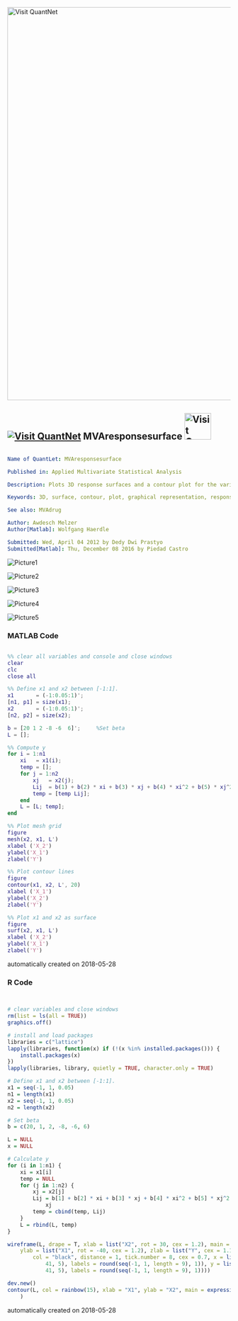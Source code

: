 [<img src="https://github.com/QuantLet/Styleguide-and-FAQ/blob/master/pictures/banner.png" width="888" alt="Visit QuantNet">](http://quantlet.de/)

## [<img src="https://github.com/QuantLet/Styleguide-and-FAQ/blob/master/pictures/qloqo.png" alt="Visit QuantNet">](http://quantlet.de/) **MVAresponsesurface** [<img src="https://github.com/QuantLet/Styleguide-and-FAQ/blob/master/pictures/QN2.png" width="60" alt="Visit QuantNet 2.0">](http://quantlet.de/)

```yaml

Name of QuantLet: MVAresponsesurface

Published in: Applied Multivariate Statistical Analysis

Description: Plots 3D response surfaces and a contour plot for the variable y and the two factors that explain the variation of y via the quadratic response model.

Keywords: 3D, surface, contour, plot, graphical representation, response-model, regression

See also: MVAdrug

Author: Awdesch Melzer
Author[Matlab]: Wolfgang Haerdle

Submitted: Wed, April 04 2012 by Dedy Dwi Prastyo
Submitted[Matlab]: Thu, December 08 2016 by Piedad Castro

```

![Picture1](MVAresponsesurface1_matlab.png)

![Picture2](MVAresponsesurface2_matlab.png)

![Picture3](MVAresponsesurface3_matlab.png)

![Picture4](MVAresponsesurface_1.png)

![Picture5](MVAresponsesurface_2.png)

### MATLAB Code
```matlab

%% clear all variables and console and close windows
clear
clc
close all

%% Define x1 and x2 between [-1:1].
x1       = (-1:0.05:1)'; 
[n1, p1] = size(x1);
x2       = (-1:0.05:1)';
[n2, p2] = size(x2);

b = [20 1 2 -8 -6  6]';     %Set beta
L = [];

%% Compute y
for i = 1:n1
    xi   = x1(i);
    temp = [];
    for j = 1:n2
        xj   = x2(j);
        Lij  = b(1) + b(2) * xi + b(3) * xj + b(4) * xi^2 + b(5) * xj^2 + b(6) * xi * xj; 
        temp = [temp Lij];
    end
    L = [L; temp];
end

%% Plot mesh grid
figure
mesh(x2, x1, L')
xlabel ('X_2')
ylabel('X_1')
zlabel('Y')

%% Plot contour lines
figure
contour(x1, x2, L', 20)
xlabel ('X_1')
ylabel('X_2')
zlabel('Y')

%% Plot x1 and x2 as surface
figure
surf(x2, x1, L')
xlabel ('X_2')
ylabel('X_1')
zlabel('Y')

```

automatically created on 2018-05-28

### R Code
```r


# clear variables and close windows
rm(list = ls(all = TRUE))
graphics.off()

# install and load packages
libraries = c("lattice")
lapply(libraries, function(x) if (!(x %in% installed.packages())) {
    install.packages(x)
})
lapply(libraries, library, quietly = TRUE, character.only = TRUE)

# Define x1 and x2 between [-1:1].
x1 = seq(-1, 1, 0.05)
n1 = length(x1)
x2 = seq(-1, 1, 0.05)
n2 = length(x2)

# Set beta
b = c(20, 1, 2, -8, -6, 6)

L = NULL
x = NULL

# Calculate y
for (i in 1:n1) {
    xi = x1[i]
    temp = NULL
    for (j in 1:n2) {
        xj = x2[j]
        Lij = b[1] + b[2] * xi + b[3] * xj + b[4] * xi^2 + b[5] * xj^2 + b[6] * xi * 
            xj
        temp = cbind(temp, Lij)
    }
    L = rbind(L, temp)
}

wireframe(L, drape = T, xlab = list("X2", rot = 30, cex = 1.2), main = expression(paste("3-D response surface")), 
    ylab = list("X1", rot = -40, cex = 1.2), zlab = list("Y", cex = 1.1), scales = list(arrows = FALSE, 
        col = "black", distance = 1, tick.number = 8, cex = 0.7, x = list(at = seq(1, 
            41, 5), labels = round(seq(-1, 1, length = 9), 1)), y = list(at = seq(1, 
            41, 5), labels = round(seq(-1, 1, length = 9), 1))))

dev.new()
contour(L, col = rainbow(15), xlab = "X1", ylab = "X2", main = expression(paste("Contour plot")), 
    ) 

```

automatically created on 2018-05-28